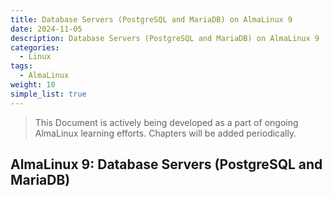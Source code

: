 ```yaml
---
title: Database Servers (PostgreSQL and MariaDB) on AlmaLinux 9
date: 2024-11-05
description: Database Servers (PostgreSQL and MariaDB) on AlmaLinux 9
categories:
  - Linux
tags:
  - AlmaLinux
weight: 10
simple_list: true
---
```


> This Document is actively being developed as a part of ongoing AlmaLinux learning efforts. Chapters will be added periodically.

## AlmaLinux 9: Database Servers (PostgreSQL and MariaDB)
